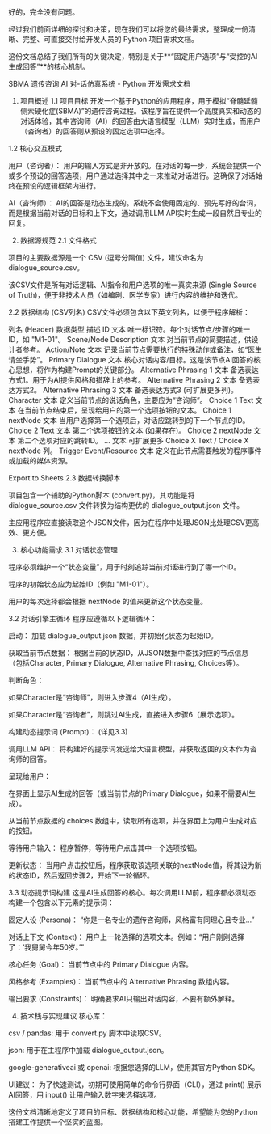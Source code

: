 好的，完全没有问题。

经过我们前面详细的探讨和决策，现在我们可以将您的最终需求，整理成一份清晰、完整、可直接交付给开发人员的 Python 项目需求文档。

这份文档总结了我们所有的关键决定，特别是关于**“固定用户选项”与“受控的AI生成回答”**的核心机制。

SBMA 遗传咨询 AI 对-话仿真系统 - Python 开发需求文档
1. 项目概述
1.1 项目目标
开发一个基于Python的应用程序，用于模拟“脊髓延髓侧索硬化症(SBMA)”的遗传咨询过程。该程序旨在提供一个高度真实和动态的对话体验，其中咨询师（AI）的回答由大语言模型（LLM）实时生成，而用户（咨询者）的回答则从预设的固定选项中选择。

1.2 核心交互模式

用户（咨询者）： 用户的输入方式是非开放的。在对话的每一步，系统会提供一个或多个预设的回答选项，用户通过选择其中之一来推动对话进行。这确保了对话始终在预设的逻辑框架内进行。

AI（咨询师）： AI的回答是动态生成的。系统不会使用固定的、预先写好的台词，而是根据当前对话的目标和上下文，通过调用LLM API实时生成一段自然且专业的回复。

2. 数据源规范
2.1 文件格式

项目的主要数据源是一个 CSV (逗号分隔值) 文件，建议命名为 dialogue_source.csv。

该CSV文件是所有对话逻辑、AI指令和用户选项的唯一真实来源 (Single Source of Truth)，便于非技术人员（如编剧、医学专家）进行内容的维护和迭代。

2.2 数据结构 (CSV列名)
CSV文件必须包含以下英文列名，以便于程序解析：

列名 (Header)	数据类型	描述
ID	文本	唯一标识符。每个对话节点/步骤的唯一ID，如 "M1-01"。
Scene/Node Description	文本	对当前节点的简要描述，供设计者参考。
Action/Note	文本	记录当前节点需要执行的特殊动作或备注，如“医生请坐手势”。
Primary Dialogue	文本	核心对话内容/目标。这是该节点AI回答的核心思想，将作为构建Prompt的关键部分。
Alternative Phrasing 1	文本	备选表达方式1。用于为AI提供风格和措辞上的参考。
Alternative Phrasing 2	文本	备选表达方式2。
Alternative Phrasing 3	文本	备选表达方式3 (可扩展更多列)。
Character	文本	定义当前节点的说话角色，主要应为“咨询师”。
Choice 1 Text	文本	在当前节点结束后，呈现给用户的第一个选项按钮的文本。
Choice 1 nextNode	文本	当用户选择第一个选项后，对话应跳转到的下一个节点的ID。
Choice 2 Text	文本	第二个选项按钮的文本 (如果存在)。
Choice 2 nextNode	文本	第二个选项对应的跳转ID。
...	文本	可扩展更多 Choice X Text / Choice X nextNode 列。
Trigger Event/Resource	文本	定义在此节点需要触发的程序事件或加载的媒体资源。

Export to Sheets
2.3 数据转换脚本

项目包含一个辅助的Python脚本 (convert.py)，其功能是将 dialogue_source.csv 文件转换为结构更优的 dialogue_output.json 文件。

主应用程序应直接读取这个JSON文件，因为在程序中处理JSON比处理CSV更高效、更方便。

3. 核心功能需求
3.1 对话状态管理

程序必须维护一个“状态变量”，用于时刻追踪当前对话进行到了哪一个ID。

程序的初始状态应为起始ID（例如 "M1-01"）。

用户的每次选择都会根据 nextNode 的值来更新这个状态变量。

3.2 对话引擎主循环
程序应遵循以下逻辑循环：

启动： 加载 dialogue_output.json 数据，并初始化状态为起始ID。

获取当前节点数据： 根据当前的状态ID，从JSON数据中查找对应的节点信息（包括Character, Primary Dialogue, Alternative Phrasing, Choices等）。

判断角色：

如果Character是“咨询师”，则进入步骤4（AI生成）。

如果Character是“咨询者”，则跳过AI生成，直接进入步骤6（展示选项）。

构建动态提示词 (Prompt)： (详见3.3)

调用LLM API： 将构建好的提示词发送给大语言模型，并获取返回的文本作为咨询师的回答。

呈现给用户：

在界面上显示AI生成的回答（或当前节点的Primary Dialogue，如果不需要AI生成）。

从当前节点数据的 choices 数组中，读取所有选项，并在界面上为用户生成对应的按钮。

等待用户输入： 程序暂停，等待用户点击其中一个选项按钮。

更新状态： 当用户点击按钮后，程序获取该选项关联的nextNode值，将其设为新的状态ID，然后返回步骤2，开始下一轮循环。

3.3 动态提示词构建
这是AI生成回答的核心。每次调用LLM前，程序都必须动态构建一个包含以下元素的提示词：

固定人设 (Persona)： “你是一名专业的遗传咨询师，风格富有同理心且专业...”

对话上下文 (Context)： 用户上一轮选择的选项文本。例如：“用户刚刚选择了：‘我舅舅今年50岁。’”

核心任务 (Goal)： 当前节点中的 Primary Dialogue 内容。

风格参考 (Examples)： 当前节点中的 Alternative Phrasing 数组内容。

输出要求 (Constraints)： 明确要求AI只输出对话内容，不要有额外解释。

4. 技术栈与实现建议
核心库：

csv / pandas: 用于 convert.py 脚本中读取CSV。

json: 用于在主程序中加载 dialogue_output.json。

google-generativeai 或 openai: 根据您选择的LLM，使用其官方Python SDK。

UI建议： 为了快速测试，初期可使用简单的命令行界面（CLI），通过 print() 展示AI回答，用 input() 让用户输入数字来选择选项。

这份文档清晰地定义了项目的目标、数据结构和核心功能，希望能为您的Python搭建工作提供一个坚实的蓝图。